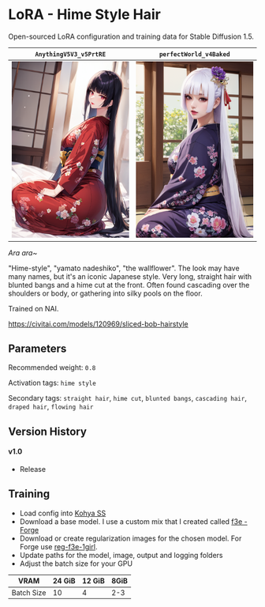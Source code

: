 # LoRA - Hime Style Hair

Open-sourced LoRA configuration and training data for Stable Diffusion 1.5.

| `AnythingV5V3_v5PrtRE`                       | `perfectWorld_v4Baked`                              |
|---------------------------------|----------------------------------------------|
| ![2D](1.0/00586-20230807200719.png) | ![Realistic](1.0/00198-20230807180241.png) |

_Ara ara~_

"Hime-style", "yamato nadeshiko", "the wallflower". The look may have many names, but it's an iconic Japanese style.
Very long, straight hair with blunted bangs and a hime cut at the front. Often found cascading over the shoulders or body, or gathering into silky pools on the floor.


Trained on NAI.

https://civitai.com/models/120969/sliced-bob-hairstyle

## Parameters

Recommended weight: `0.8`

Activation tags: `hime style`

Secondary tags: `straight hair`, `hime cut`, `blunted bangs`, `cascading hair`, `draped hair`, `flowing hair`

## Version History

#### v1.0

* Release

## Training

* Load config into [Kohya SS](https://github.com/bmaltais/kohya_ss)
* Download a base model. I use a custom mix that I created called [f3e - Forge](https://civitai.com/models/160315)
* Download or create regularization images for the chosen model.
  For Forge use [reg-f3e-1girl](https://github.com/n15g/reg-f3e-1girl).
* Update paths for the model, image, output and logging folders
* Adjust the batch size for your GPU

| VRAM       | 24 GiB | 12 GiB | 8GiB |
|------------|--------|--------|------|
| Batch Size | 10     | 4      | 2-3  |
